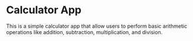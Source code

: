 # Calculator App
This is a simple calculator app that allow users to perform basic arithmetic operations like addition, subtraction, multiplication, and division.

